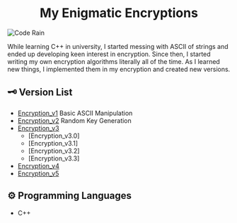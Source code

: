 <h1 align="center">My Enigmatic Encryptions
</h1>

![Code Rain](https://i.pinimg.com/originals/b4/e3/71/b4e371619042d1e80918d09904e90f7d.gif)

While learning C++ in university, I started messing with ASCII of strings and ended up developing keen interest in encryption. Since then, I started writing my own encryption algorithms literally all of the time. As I learned new things, I implemented them in my encryption and created new versions. 

## 🗝 Version List 
- [Encryption_v1](https://github.com/mrblackhearts/enigmatic-encryptions/tree/main/Encryption_v1) Basic ASCII Manipulation
- [Encryption_v2](https://github.com/mrblackhearts/enigmatic-encryptions/tree/main/Encryption_v2) Random Key Generation
- [Encryption_v3](https://github.com/mrblackhearts/enigmatic-encryptions/tree/main/Encryption_v3) 
   - [Encryption_v3.0]
   - [Encryption_v3.1]
   - [Encryption_v3.2]
   - [Encryption_v3.3]
- [Encryption_v4](https://github.com/mrblackhearts/enigmatic-encryptions/tree/main/Encryption_v4) 
- [Encryption_v5](https://github.com/mrblackhearts/enigmatic-encryptions/tree/main/Encryption_v5) 


## ⚙ Programming Languages
- C++
